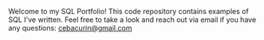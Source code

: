Welcome to my SQL Portfolio! This code repository contains examples of SQL I've written. Feel free to take a look and reach out via email if you have any questions:
cebacurin@gmail.com
